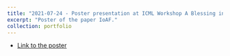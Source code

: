```yaml
---
title: "2021-07-24 - Poster presentation at ICML Workshop A Blessing in Disguise: The Prospects and Perils of Adversarial Machine Learning, for the paper "Indicators of Attack Failure: Debugging and Improving Optimization of Adversarial Examples"
excerpt: "Poster of the paper IoAF."
collection: portfolio
---
```


* [Link to the poster](http://maurapintor.github.io/files/2021_ICML-AML_IOF.pdf)

